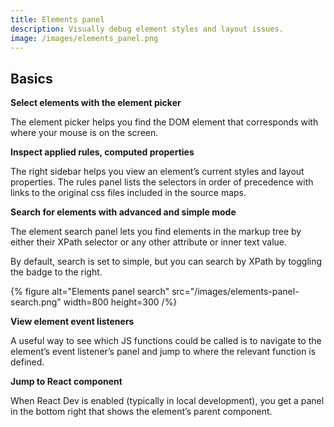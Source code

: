 ```yaml
---
title: Elements panel
description: Visually debug element styles and layout issues.
image: /images/elements_panel.png
---
```


## Basics

**Select elements with the element picker**

The element picker helps you find the DOM element that corresponds with where your mouse is on the screen.

**Inspect applied rules, computed properties**

The right sidebar helps you view an element’s current styles and layout properties. The rules panel lists the selectors in order of precedence with links to the original css files included in the source maps.

**Search for elements with advanced and simple mode**

The element search panel lets you find elements in the markup tree by either their XPath selector or any other attribute or inner text value.

By default, search is set to simple, but you can search by XPath by toggling the badge to the right.

{% figure
  alt="Elements panel search"
  src="/images/elements-panel-search.png"
  width=800
  height=300
/%}

**View element event listeners**

A useful way to see which JS functions could be called is to navigate to the element’s event listener’s panel and jump to where the relevant function is defined.

**Jump to React component**

When React Dev is enabled (typically in local development), you get a panel in the bottom right that shows the element’s parent component.
